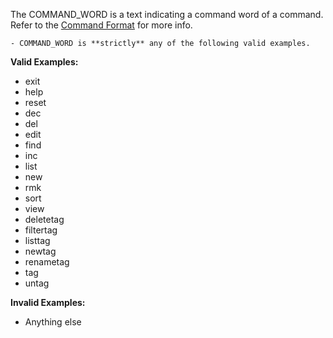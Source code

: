 <!-- markdownlint-disable-file first-line-h1 -->
The COMMAND_WORD is a text indicating a command word of a command. Refer to the [Command Format](#command-format) for more info.

```info
- COMMAND_WORD is **strictly** any of the following valid examples.
```

**Valid Examples:**

* exit
* help
* reset
* dec
* del
* edit
* find
* inc
* list
* new
* rmk
* sort
* view
* deletetag
* filtertag
* listtag
* newtag
* renametag
* tag
* untag

**Invalid Examples:**

* Anything else

